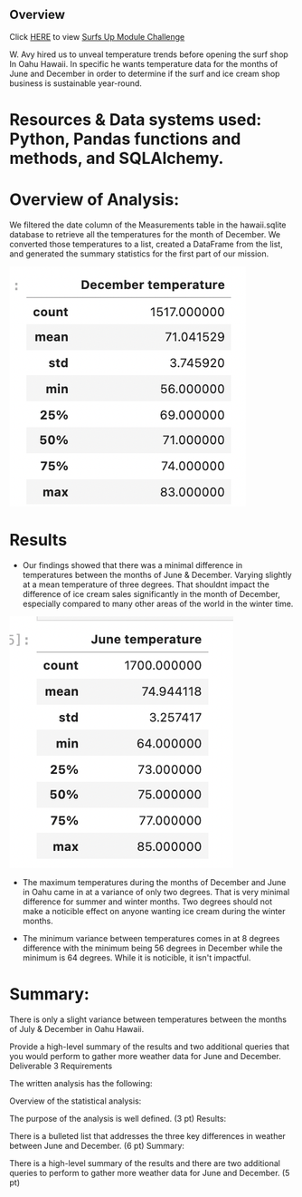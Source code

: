 ## Overview

Click [HERE](https://github.com/stackanna/surfs_up./blob/946f4f0c7de001bd02c4259827e2edbb00649300/SurfsUp_Challenge.ipynb) to view [Surfs Up Module Challenge](https://github.com/stackanna/surfs_up./blob/946f4f0c7de001bd02c4259827e2edbb00649300/SurfsUp_Challenge.ipynb)

W. Avy hired us to unveal temperature trends before opening the surf shop In Oahu Hawaii. In specific he wants temperature data for the months of June and December in order to determine if the surf and ice cream shop business is sustainable year-round.

# Resources & Data systems used: Python, Pandas functions and methods, and SQLAlchemy. 

# Overview of Analysis:

We filtered the date column of the Measurements table in the hawaii.sqlite database to retrieve all the temperatures for the month of December. We converted those temperatures to a list, created a DataFrame from the list, and generated the summary statistics for the first part of our mission.

![alt text](https://github.com/stackanna/surfs_up./blob/946f4f0c7de001bd02c4259827e2edbb00649300/December%20Temperatures.png)


# Results

- Our findings showed that there was a minimal difference in temperatures between the months of June & December. Varying slightly at a mean temperature of three degrees. That shouldnt impact the difference of ice cream sales significantly in the month of December, especially compared to many other areas of the world in the winter time. 


![alt text](https://github.com/stackanna/surfs_up./blob/676b6a290703d0826bcda9cc48375534d660b3f8/June%20Temperatures.png)

- The maximum temperatures during the months of December and June in Oahu came in at a variance of only two degrees. That is very minimal difference for summer and winter months. Two degrees should not make a noticible effect on anyone wanting ice cream during the winter months. 

- The minimum variance between temperatures comes in at 8 degrees difference with the minimum being 56 degrees in December while the minimum is 64 degrees. While it is noticible, it isn't impactful.  

# Summary: 

There is only a slight variance between temperatures between the months of July & December in Oahu Hawaii. 

Provide a high-level summary of the results and two additional queries that you would perform to gather more weather data for June and December.
Deliverable 3 Requirements



The written analysis has the following:

Overview of the statistical analysis:

The purpose of the analysis is well defined. (3 pt)
Results:

There is a bulleted list that addresses the three key differences in weather between June and December. (6 pt)
Summary:

There is a high-level summary of the results and there are two additional queries to perform to gather more weather data for June and December. (5 pt)
